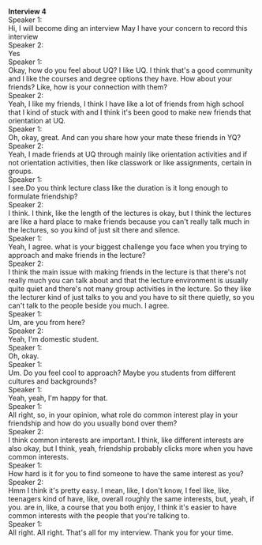 

**Interview 4**   
Speaker 1:     
Hi, I will become ding an interview May I have your concern to record this interview       
Speaker 2:     
Yes    
Speaker 1:     
Okay, how do you feel about UQ? I like UQ. I think that's a good community and I like the courses and degree options they have. How about your friends? Like, how is your connection with them?     
Speaker 2:     
Yeah, I like my friends, I think I have like a lot of friends from high school that I kind of stuck with and I think it's been good to make new friends that orientation at UQ.        
Speaker 1:     
Oh, okay, great. And can you share how your mate these friends in YQ?
Speaker 2:     
Yeah, I made friends at UQ through mainly like orientation activities and if not orientation activities, then like classwork or like assignments, certain in groups.       
Speaker 1:     
I see.Do you think lecture class like the duration is it long enough to formulate friendship?      
Speaker 2:     
I think. I think, like the length of the lectures is okay, but I think the lectures are like a hard place to make friends because you can't really talk much in the lectures, so you kind of just sit there and silence.       
Speaker 1:     
Yeah, I agree. what is your biggest challenge you face when you trying to approach and make friends in the lecture?    
Speaker 2:     
I think the main issue with making friends in the lecture is that there's not really much you can talk about and that the lecture environment is usually quite quiet and there's not many group activities in the lecture. So they like the lecturer kind of just talks to you and you have to sit there quietly, so you can't talk to the people beside you much. I agree.       
Speaker 1:     
Um, are you from here?     
Speaker 2:     
Yeah, I'm domestic student.        
Speaker 1:     
Oh, okay.      
Speaker 1:     
Um. Do you feel cool to approach? Maybe you students from different cultures and backgrounds?      
Speaker 1:     
Yeah, yeah, I'm happy for that.        
Speaker 1:     
All right, so, in your opinion, what role do common interest play in your friendship and how do you usually bond over them?    
Speaker 2:     
I think common interests are important. I think, like different interests are also okay, but I think, yeah, friendship probably clicks more when you have common interests.       
Speaker 1:     
How hard is it for you to find someone to have the same interest as you?
Speaker 2:     
Hmm I think it's pretty easy. I mean, like, I don't know, I feel like, like, teenagers kind of have, like, overall roughly the same interests, but, yeah, if you. are in, like, a course that you both enjoy, I think it's easier to have common interests with the people that you're talking to.        
Speaker 1:     
All right. All right. That's all for my interview. Thank you for your time. 
